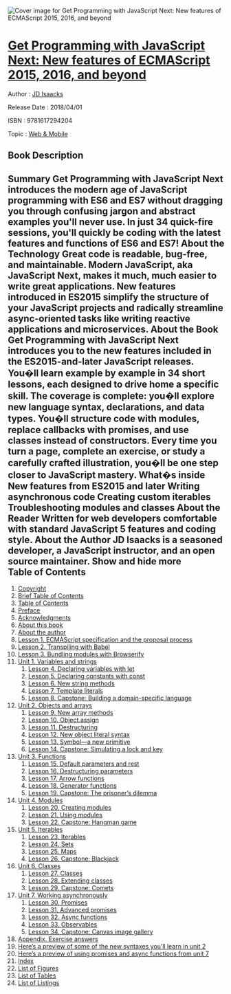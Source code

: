 ![Cover image for Get Programming with JavaScript Next: New features of ECMAScript 2015, 2016, and beyond](https://imgdetail.ebookreading.net/cover/cover/web_mobile/EB9781617294204.jpg)

[Get Programming with JavaScript Next: New features of ECMAScript 2015, 2016, and beyond](https://ebookreading.net/view/book/Get+Programming+with+JavaScript+Next%3A+New+features+of+ECMAScript+2015%2C+2016%2C+and+beyond-EB9781617294204_1.html "Get Programming with JavaScript Next: New features of ECMAScript 2015, 2016, and beyond")
====================================================================================================================

Author : [JD Isaacks](https://ebookreading.net/search/author/JD+Isaacks)

Release Date : 2018/04/01

ISBN : 9781617294204

Topic : [Web & Mobile](https://ebookreading.net/search/category/web-mobile)

Book Description
-----------------

 Summary
Get Programming with JavaScript Next introduces the modern age of JavaScript programming with ES6 and ES7 without dragging you through confusing jargon and abstract examples you'll never use. In just 34 quick-fire sessions, you'll quickly be coding with the latest features and functions of ES6 and ES7!
About the Technology
Great code is readable, bug-free, and maintainable. Modern JavaScript, aka JavaScript Next, makes it much, much easier to write great applications. New features introduced in ES2015 simplify the structure of your JavaScript projects and radically streamline async-oriented tasks like writing reactive applications and microservices.
About the Book
Get Programming with JavaScript Next introduces you to the new features included in the ES2015-and-later JavaScript releases. You�ll learn example by example in 34 short lessons, each designed to drive home a specific skill. The coverage is complete: you�ll explore new language syntax, declarations, and data types. You�ll structure code with modules, replace callbacks with promises, and use classes instead of constructors. Every time you turn a page, complete an exercise, or study a carefully crafted illustration, you�ll be one step closer to JavaScript mastery.
What�s inside
New features from ES2015 and later
Writing asynchronous code
Creating custom iterables
Troubleshooting modules and classes
About the Reader
Written for web developers comfortable with standard JavaScript 5 features and coding style.
About the Author
JD Isaacks is a seasoned developer, a JavaScript instructor, and an open source maintainer.
        Show and hide more                
Table of Contents
-----------------

1. [Copyright](https://ebookreading.net/view/book/Get+Programming+with+JavaScript+Next%3A+New+features+of+ECMAScript+2015%2C+2016%2C+and+beyond-EB9781617294204_3.html)
1. [Brief Table of Contents](https://ebookreading.net/view/book/Get+Programming+with+JavaScript+Next%3A+New+features+of+ECMAScript+2015%2C+2016%2C+and+beyond-EB9781617294204_5.html)
1. [Table of Contents](https://ebookreading.net/view/book/Get+Programming+with+JavaScript+Next%3A+New+features+of+ECMAScript+2015%2C+2016%2C+and+beyond-EB9781617294204_6.html)
1. [Preface](https://ebookreading.net/view/book/Get+Programming+with+JavaScript+Next%3A+New+features+of+ECMAScript+2015%2C+2016%2C+and+beyond-EB9781617294204_7.html)
1. [Acknowledgments](https://ebookreading.net/view/book/Get+Programming+with+JavaScript+Next%3A+New+features+of+ECMAScript+2015%2C+2016%2C+and+beyond-EB9781617294204_8.html)
1. [About this book](https://ebookreading.net/view/book/Get+Programming+with+JavaScript+Next%3A+New+features+of+ECMAScript+2015%2C+2016%2C+and+beyond-EB9781617294204_9.html)
1. [About the author](https://ebookreading.net/view/book/Get+Programming+with+JavaScript+Next%3A+New+features+of+ECMAScript+2015%2C+2016%2C+and+beyond-EB9781617294204_10.html)
1. [Lesson 1. ECMAScript specification and the proposal process](https://ebookreading.net/view/book/Get+Programming+with+JavaScript+Next%3A+New+features+of+ECMAScript+2015%2C+2016%2C+and+beyond-EB9781617294204_11.html)
1. [Lesson 2. Transpiling with Babel](https://ebookreading.net/view/book/Get+Programming+with+JavaScript+Next%3A+New+features+of+ECMAScript+2015%2C+2016%2C+and+beyond-EB9781617294204_12.html)
1. [Lesson 3. Bundling modules with Browserify](https://ebookreading.net/view/book/Get+Programming+with+JavaScript+Next%3A+New+features+of+ECMAScript+2015%2C+2016%2C+and+beyond-EB9781617294204_13.html)
1. [Unit 1. Variables and strings](https://ebookreading.net/view/book/Get+Programming+with+JavaScript+Next%3A+New+features+of+ECMAScript+2015%2C+2016%2C+and+beyond-EB9781617294204_14.html)
    1. [Lesson 4. Declaring variables with let](https://ebookreading.net/view/book/Get+Programming+with+JavaScript+Next%3A+New+features+of+ECMAScript+2015%2C+2016%2C+and+beyond-EB9781617294204_15.html)
    1. [Lesson 5. Declaring constants with const](https://ebookreading.net/view/book/Get+Programming+with+JavaScript+Next%3A+New+features+of+ECMAScript+2015%2C+2016%2C+and+beyond-EB9781617294204_16.html)
    1. [Lesson 6. New string methods](https://ebookreading.net/view/book/Get+Programming+with+JavaScript+Next%3A+New+features+of+ECMAScript+2015%2C+2016%2C+and+beyond-EB9781617294204_17.html)
    1. [Lesson 7. Template literals](https://ebookreading.net/view/book/Get+Programming+with+JavaScript+Next%3A+New+features+of+ECMAScript+2015%2C+2016%2C+and+beyond-EB9781617294204_18.html)
    1. [Lesson 8. Capstone: Building a domain-specific language](https://ebookreading.net/view/book/Get+Programming+with+JavaScript+Next%3A+New+features+of+ECMAScript+2015%2C+2016%2C+and+beyond-EB9781617294204_19.html)
1. [Unit 2. Objects and arrays](https://ebookreading.net/view/book/Get+Programming+with+JavaScript+Next%3A+New+features+of+ECMAScript+2015%2C+2016%2C+and+beyond-EB9781617294204_20.html)
    1. [Lesson 9. New array methods](https://ebookreading.net/view/book/Get+Programming+with+JavaScript+Next%3A+New+features+of+ECMAScript+2015%2C+2016%2C+and+beyond-EB9781617294204_21.html)
    1. [Lesson 10. Object.assign](https://ebookreading.net/view/book/Get+Programming+with+JavaScript+Next%3A+New+features+of+ECMAScript+2015%2C+2016%2C+and+beyond-EB9781617294204_22.html)
    1. [Lesson 11. Destructuring](https://ebookreading.net/view/book/Get+Programming+with+JavaScript+Next%3A+New+features+of+ECMAScript+2015%2C+2016%2C+and+beyond-EB9781617294204_23.html)
    1. [Lesson 12. New object literal syntax](https://ebookreading.net/view/book/Get+Programming+with+JavaScript+Next%3A+New+features+of+ECMAScript+2015%2C+2016%2C+and+beyond-EB9781617294204_24.html)
    1. [Lesson 13. Symbol—a new primitive](https://ebookreading.net/view/book/Get+Programming+with+JavaScript+Next%3A+New+features+of+ECMAScript+2015%2C+2016%2C+and+beyond-EB9781617294204_25.html)
    1. [Lesson 14. Capstone: Simulating a lock and key](https://ebookreading.net/view/book/Get+Programming+with+JavaScript+Next%3A+New+features+of+ECMAScript+2015%2C+2016%2C+and+beyond-EB9781617294204_26.html)
1. [Unit 3. Functions](https://ebookreading.net/view/book/Get+Programming+with+JavaScript+Next%3A+New+features+of+ECMAScript+2015%2C+2016%2C+and+beyond-EB9781617294204_27.html)
    1. [Lesson 15. Default parameters and rest](https://ebookreading.net/view/book/Get+Programming+with+JavaScript+Next%3A+New+features+of+ECMAScript+2015%2C+2016%2C+and+beyond-EB9781617294204_28.html)
    1. [Lesson 16. Destructuring parameters](https://ebookreading.net/view/book/Get+Programming+with+JavaScript+Next%3A+New+features+of+ECMAScript+2015%2C+2016%2C+and+beyond-EB9781617294204_29.html)
    1. [Lesson 17. Arrow functions](https://ebookreading.net/view/book/Get+Programming+with+JavaScript+Next%3A+New+features+of+ECMAScript+2015%2C+2016%2C+and+beyond-EB9781617294204_30.html)
    1. [Lesson 18. Generator functions](https://ebookreading.net/view/book/Get+Programming+with+JavaScript+Next%3A+New+features+of+ECMAScript+2015%2C+2016%2C+and+beyond-EB9781617294204_31.html)
    1. [Lesson 19. Capstone: The prisoner’s dilemma](https://ebookreading.net/view/book/Get+Programming+with+JavaScript+Next%3A+New+features+of+ECMAScript+2015%2C+2016%2C+and+beyond-EB9781617294204_32.html)
1. [Unit 4. Modules](https://ebookreading.net/view/book/Get+Programming+with+JavaScript+Next%3A+New+features+of+ECMAScript+2015%2C+2016%2C+and+beyond-EB9781617294204_33.html)
    1. [Lesson 20. Creating modules](https://ebookreading.net/view/book/Get+Programming+with+JavaScript+Next%3A+New+features+of+ECMAScript+2015%2C+2016%2C+and+beyond-EB9781617294204_34.html)
    1. [Lesson 21. Using modules](https://ebookreading.net/view/book/Get+Programming+with+JavaScript+Next%3A+New+features+of+ECMAScript+2015%2C+2016%2C+and+beyond-EB9781617294204_35.html)
    1. [Lesson 22. Capstone: Hangman game](https://ebookreading.net/view/book/Get+Programming+with+JavaScript+Next%3A+New+features+of+ECMAScript+2015%2C+2016%2C+and+beyond-EB9781617294204_36.html)
1. [Unit 5. Iterables](https://ebookreading.net/view/book/Get+Programming+with+JavaScript+Next%3A+New+features+of+ECMAScript+2015%2C+2016%2C+and+beyond-EB9781617294204_37.html)
    1. [Lesson 23. Iterables](https://ebookreading.net/view/book/Get+Programming+with+JavaScript+Next%3A+New+features+of+ECMAScript+2015%2C+2016%2C+and+beyond-EB9781617294204_38.html)
    1. [Lesson 24. Sets](https://ebookreading.net/view/book/Get+Programming+with+JavaScript+Next%3A+New+features+of+ECMAScript+2015%2C+2016%2C+and+beyond-EB9781617294204_39.html)
    1. [Lesson 25. Maps](https://ebookreading.net/view/book/Get+Programming+with+JavaScript+Next%3A+New+features+of+ECMAScript+2015%2C+2016%2C+and+beyond-EB9781617294204_40.html)
    1. [Lesson 26. Capstone: Blackjack](https://ebookreading.net/view/book/Get+Programming+with+JavaScript+Next%3A+New+features+of+ECMAScript+2015%2C+2016%2C+and+beyond-EB9781617294204_41.html)
1. [Unit 6. Classes](https://ebookreading.net/view/book/Get+Programming+with+JavaScript+Next%3A+New+features+of+ECMAScript+2015%2C+2016%2C+and+beyond-EB9781617294204_42.html)
    1. [Lesson 27. Classes](https://ebookreading.net/view/book/Get+Programming+with+JavaScript+Next%3A+New+features+of+ECMAScript+2015%2C+2016%2C+and+beyond-EB9781617294204_43.html)
    1. [Lesson 28. Extending classes](https://ebookreading.net/view/book/Get+Programming+with+JavaScript+Next%3A+New+features+of+ECMAScript+2015%2C+2016%2C+and+beyond-EB9781617294204_44.html)
    1. [Lesson 29. Capstone: Comets](https://ebookreading.net/view/book/Get+Programming+with+JavaScript+Next%3A+New+features+of+ECMAScript+2015%2C+2016%2C+and+beyond-EB9781617294204_45.html)
1. [Unit 7. Working asynchronously](https://ebookreading.net/view/book/Get+Programming+with+JavaScript+Next%3A+New+features+of+ECMAScript+2015%2C+2016%2C+and+beyond-EB9781617294204_46.html)
    1. [Lesson 30. Promises](https://ebookreading.net/view/book/Get+Programming+with+JavaScript+Next%3A+New+features+of+ECMAScript+2015%2C+2016%2C+and+beyond-EB9781617294204_47.html)
    1. [Lesson 31. Advanced promises](https://ebookreading.net/view/book/Get+Programming+with+JavaScript+Next%3A+New+features+of+ECMAScript+2015%2C+2016%2C+and+beyond-EB9781617294204_48.html)
    1. [Lesson 32. Async functions](https://ebookreading.net/view/book/Get+Programming+with+JavaScript+Next%3A+New+features+of+ECMAScript+2015%2C+2016%2C+and+beyond-EB9781617294204_49.html)
    1. [Lesson 33. Observables](https://ebookreading.net/view/book/Get+Programming+with+JavaScript+Next%3A+New+features+of+ECMAScript+2015%2C+2016%2C+and+beyond-EB9781617294204_50.html)
    1. [Lesson 34. Capstone: Canvas image gallery](https://ebookreading.net/view/book/Get+Programming+with+JavaScript+Next%3A+New+features+of+ECMAScript+2015%2C+2016%2C+and+beyond-EB9781617294204_51.html)
1. [Appendix. Exercise answers](https://ebookreading.net/view/book/Get+Programming+with+JavaScript+Next%3A+New+features+of+ECMAScript+2015%2C+2016%2C+and+beyond-EB9781617294204_52.html)
1. [Here’s a preview of some of the new syntaxes you’ll learn in unit 2](https://ebookreading.net/view/book/Get+Programming+with+JavaScript+Next%3A+New+features+of+ECMAScript+2015%2C+2016%2C+and+beyond-EB9781617294204_53.html)
1. [Here’s a preview of using promises and async functions from unit 7](https://ebookreading.net/view/book/Get+Programming+with+JavaScript+Next%3A+New+features+of+ECMAScript+2015%2C+2016%2C+and+beyond-EB9781617294204_54.html)
1. [Index](https://ebookreading.net/view/book/Get+Programming+with+JavaScript+Next%3A+New+features+of+ECMAScript+2015%2C+2016%2C+and+beyond-EB9781617294204_55.html)
1. [List of Figures](https://ebookreading.net/view/book/Get+Programming+with+JavaScript+Next%3A+New+features+of+ECMAScript+2015%2C+2016%2C+and+beyond-EB9781617294204_56.html)
1. [List of Tables](https://ebookreading.net/view/book/Get+Programming+with+JavaScript+Next%3A+New+features+of+ECMAScript+2015%2C+2016%2C+and+beyond-EB9781617294204_57.html)
1. [List of Listings](https://ebookreading.net/view/book/Get+Programming+with+JavaScript+Next%3A+New+features+of+ECMAScript+2015%2C+2016%2C+and+beyond-EB9781617294204_58.html)
